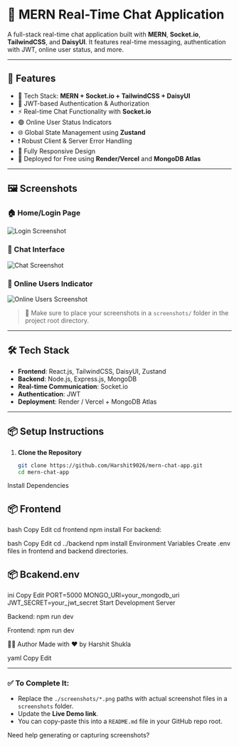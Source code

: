 # 💬 MERN Real-Time Chat Application

A full-stack real-time chat application built with **MERN**, **Socket.io**, **TailwindCSS**, and **DaisyUI**. It features real-time messaging, authentication with JWT, online user status, and more.

---

## 🚀 Features

- 🌟 Tech Stack: **MERN + Socket.io + TailwindCSS + DaisyUI**
- 🔐 JWT-based Authentication & Authorization
- ⚡ Real-time Chat Functionality with **Socket.io**
- 🟢 Online User Status Indicators
- 🌐 Global State Management using **Zustand**
- ❗ Robust Client & Server Error Handling
- 📱 Fully Responsive Design
- 🚀 Deployed for Free using **Render/Vercel** and **MongoDB Atlas**

---

## 🖼️ Screenshots

### 🏠 Home/Login Page
![Login Screenshot](./screenshots/login.png)

### 💬 Chat Interface
![Chat Screenshot](./screenshots/chat.png)

### 👥 Online Users Indicator
![Online Users Screenshot](./screenshots/online-users.png)

> 📂 Make sure to place your screenshots in a `screenshots/` folder in the project root directory.

---

## 🛠️ Tech Stack

- **Frontend**: React.js, TailwindCSS, DaisyUI, Zustand
- **Backend**: Node.js, Express.js, MongoDB
- **Real-time Communication**: Socket.io
- **Authentication**: JWT
- **Deployment**: Render / Vercel + MongoDB Atlas

---

## 📦 Setup Instructions

1. **Clone the Repository**
   ```bash
   git clone https://github.com/Harshit9026/mern-chat-app.git
   cd mern-chat-app
Install Dependencies

## 📦 Frontend

bash
Copy
Edit
cd frontend
npm install
For backend:

bash
Copy
Edit
cd ../backend
npm install
Environment Variables
Create .env files in frontend and backend directories.

## 📦 Bcakend.env

ini
Copy
Edit
PORT=5000
MONGO_URI=your_mongodb_uri
JWT_SECRET=your_jwt_secret
Start Development Server

Backend: npm run dev

Frontend: npm run dev

🧑‍💻 Author
Made with ❤️ by Harshit Shukla

yaml
Copy
Edit

---

### ✅ To Complete It:
- Replace the `./screenshots/*.png` paths with actual screenshot files in a `screenshots` folder.
- Update the **Live Demo link**.
- You can copy-paste this into a `README.md` file in your GitHub repo root.

Need help generating or capturing screenshots?
